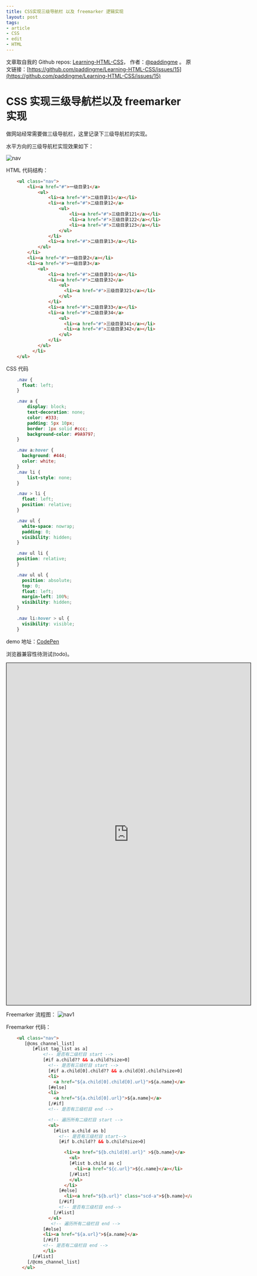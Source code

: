 ```yaml
---
title: CSS实现三级导航栏 以及 freemarker 逻辑实现
layout: post
tags:
- article
- CSS
- edit
- HTML
---
```



 文章取自我的 Github  repos: [Learning-HTML-CSS](https://github.com/paddingme/Learning-HTML-CSS)， 作者：[@paddingme](http://padding.me/about.html) 。 
  原文链接：[https://github.com/paddingme/Learning-HTML-CSS/issues/15](https://github.com/paddingme/Learning-HTML-CSS/issues/15)

# CSS 实现三级导航栏以及 freemarker 实现

做网站经常需要做三级导航栏，这里记录下三级导航栏的实现。

水平方向的三级导航栏实现效果如下：

![nav](https://cloud.githubusercontent.com/assets/5771087/4879124/3b32ba66-6323-11e4-9277-90ffd299a88a.png)

HTML 代码结构：

```html
    <ul class="nav">
        <li><a href="#">一级目录1</a>
            <ul>
                <li><a href="#">二级目录11</a></li>
                <li><a href="#">二级目录12</a>
                    <ul>
                        <li><a href="#">三级目录121</a></li>
                        <li><a href="#">三级目录122</a></li>
                        <li><a href="#">三级目录123</a></li>
                    </ul>
                </li>
                <li><a href="#">二级目录13</a></li>
            </ul>
        </li>
        <li><a href="#">一级目录2</a></li>
        <li><a href="#">一级目录3</a>
            <ul>
                <li><a href="#">二级目录31</a></li>
                <li><a href="#">二级目录32</a>
                    <ul>
                      <li><a href="#">三级目录321</a></li>
                    </ul>
                </li>
                <li><a href="#">二级目录33</a></li>
                <li><a href="#">二级目录34</a>
                    <ul>
                      <li><a href="#">三级目录341</a></li>
                      <li><a href="#">三级目录342</a></li>
                    </ul>
                </li>
            </ul>
          </li>
    </ul>
```

CSS 代码
```css
    .nav {
      float: left;
    }

    .nav a {
        display: block;
        text-decoration: none;
        color: #333;
        padding: 5px 10px;
        border: 1px solid #ccc;
        background-color: #9A9797;
    }

    .nav a:hover {
      background: #444;
      color: white;
    }
    .nav li {
        list-style: none;
    }

    .nav > li {
      float: left;
      position: relative;
    }

    .nav ul {
      white-space: nowrap;
      padding: 0;
      visibility: hidden;
    }

    .nav ul li {
    position: relative;
    }

    .nav ul ul {
      position: absolute;
      top: 0;
      float: left;
      margin-left: 100%;
      visibility: hidden;
    }

    .nav li:hover > ul {
      visibility: visible;
    }
```
demo 地址：[CodePen](http://codepen.io/paddingme/pen/LneGf)

浏览器兼容性待测试(todo)。

<iframe id="embed_dom" name="embed_dom" frameborder="0" style="border:1px solid #000;display:block;width:664px; height:929px;" src="http://www.processon.com/embed/5456f6340cf23db8dee41679"></iframe>



Freemarker 流程图：
![nav1](https://cloud.githubusercontent.com/assets/5771087/4879112/07e79e38-6323-11e4-808b-14549ab511cf.png)

Freemarker 代码：

```html
    <ul class="nav">
       [@cms_channel_list]
          [#list tag_list as a]
              <!-- 是否有二级栏目 start -->
              [#if a.child?? && a.child?size>0]
                <!-- 是否有三级栏目 start -->
                [#if a.child[0].child?? && a.child[0].child?size>0]
                <li>
                  <a href="${a.child[0].child[0].url}">${a.name}</a>
                [#else]
                <li>
                  <a href="${a.child[0].url}">${a.name}</a>
                [/#if]
                <!-- 是否有三级栏目 end -->

                <!-- 遍历所有二级栏目 start -->
                <ul>
                  [#list a.child as b]
                    <!-- 是否有三级栏目 start-->
                    [#if b.child?? && b.child?size>0]

                      <li><a href="${b.child[0].url}" >${b.name}</a>
                        <ul>
                        [#list b.child as c]
                          <li><a href="${c.url}">${c.name}</a></li>
                        [/#list]
                        </ul>
                      </li>
                    [#else]
                      <li><a href="${b.url}" class="scd-a">${b.name}</a></li>
                    [/#if]
                    <!-- 是否有三级栏目 end-->
                  [/#list]
                </ul>
                 <!-- 遍历所有二级栏目 end -->
              [#else]
              <li><a href="${a.url}">${a.name}</a>
              [/#if]
              <!-- 是否有二级栏目 end -->
              </li>
          [/#list]
        [/@cms_channel_list]
      </ul>

```
